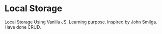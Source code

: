 # Local Storage

Local Storage Using Vanilla JS. Learning purpose. Inspired by John Smilga. Have done CRUD.
